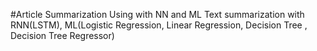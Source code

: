 #Article Summarization Using with NN and ML
Text summarization with RNN(LSTM), ML(Logistic Regression, Linear Regression, Decision Tree , Decision Tree Regressor)
